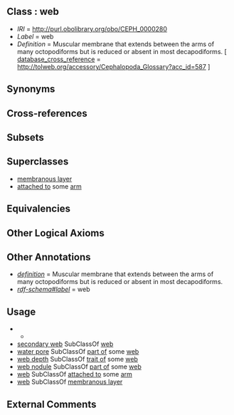 
## Class : web

 * *IRI* = http://purl.obolibrary.org/obo/CEPH_0000280
 * *Label* = web
 * *Definition* = Muscular membrane that extends between the arms of many octopodiforms but is reduced or absent in most decapodiforms. [ [database_cross_reference](../../ef/oboInOwl#hasDbXref.md) = http://tolweb.org/accessory/Cephalopoda_Glossary?acc_id=587 ]

## Synonyms


## Cross-references


## Subsets


## Superclasses

 * [membranous layer](../../UBERON/58/UBERON_0000158.md)
 * [attached to](../../RO/71/RO_0002371.md) some [arm](../../CEPH/15/CEPH_0000015.md)

## Equivalencies


## Other Logical Axioms


## Other Annotations

 * *[definition](../../IAO/15/IAO_0000115.md)* = Muscular membrane that extends between the arms of many octopodiforms but is reduced or absent in most decapodiforms.
 * *[rdf-schema#label](../../el/rdf-schema#label.md)* = web

## Usage

 * -
 * [secondary web](../../CEPH/25/CEPH_0000225.md) SubClassOf [web](../../CEPH/80/CEPH_0000280.md)
 * [water pore](../../CEPH/79/CEPH_0000279.md) SubClassOf [part of](../../BFO/50/BFO_0000050.md) some [web](../../CEPH/80/CEPH_0000280.md)
 * [web depth](../../CEPH/40/CEPH_0001040.md) SubClassOf [trait of](../../ceph#trait/of/ceph#trait_of.md) some [web](../../CEPH/80/CEPH_0000280.md)
 * [web nodule](../../CEPH/81/CEPH_0000281.md) SubClassOf [part of](../../BFO/50/BFO_0000050.md) some [web](../../CEPH/80/CEPH_0000280.md)
 * [web](../../CEPH/80/CEPH_0000280.md) SubClassOf [attached to](../../RO/71/RO_0002371.md) some [arm](../../CEPH/15/CEPH_0000015.md)
 * [web](../../CEPH/80/CEPH_0000280.md) SubClassOf [membranous layer](../../UBERON/58/UBERON_0000158.md)

## External Comments

